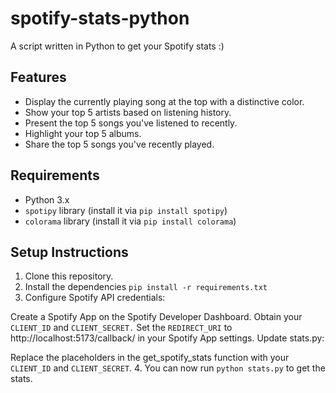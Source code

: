 # spotify-stats-python
A script written in Python to get your Spotify stats :)

## Features

- Display the currently playing song at the top with a distinctive color.
- Show your top 5 artists based on listening history.
- Present the top 5 songs you've listened to recently.
- Highlight your top 5 albums.
- Share the top 5 songs you've recently played.


## Requirements

- Python 3.x
- `spotipy` library (install it via `pip install spotipy`)
- `colorama` library (install it via `pip install colorama`)

## Setup Instructions
1. Clone this repository.
2. Install the dependencies `pip install -r requirements.txt`
3. Configure Spotify API credentials:

Create a Spotify App on the Spotify Developer Dashboard.
Obtain your `CLIENT_ID` and `CLIENT_SECRET.`
Set the `REDIRECT_URI` to http://localhost:5173/callback/ in your Spotify App settings.
Update stats.py:

Replace the placeholders in the get_spotify_stats function with your `CLIENT_ID` and `CLIENT_SECRET`.
4. You can now run `python stats.py` to get the stats.
